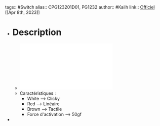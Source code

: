 tags:: #Switch 
alias:: CPG123201D01, PG1232
author:: #Kailh
link:: [Officiel](https://www.kailhswitch.com/info/kailh-mini-choc-switch-28469588.html)
[[Apr 8th, 2023]]

- # Description
	- ![Kailh_switch_chocmini.pdf](../assets/Kailh_switch_chocmini_1681039976115_0.pdf)
	- Caractéristiques :
		- White --> Clicky
		- Red --> Linéaire
		- Brown --> Tactile
		- Force d'activation --> 50gf
-